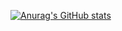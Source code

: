[![Anurag's GitHub stats](https://github-readme-stats.vercel.app/api?username=anuraghazra)](https://github.com/anuraghazra/github-readme-stats.vercel.app/api?username=anuraghazra&count_private=true&show_icons=true&theme=tokyonight)
